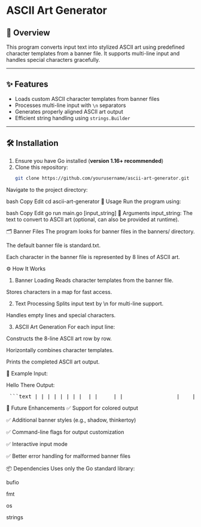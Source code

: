 # ASCII Art Generator

## 📄 Overview

This program converts input text into stylized ASCII art using predefined character templates from a banner file. It supports multi-line input and handles special characters gracefully.

---

## ✨ Features

- Loads custom ASCII character templates from banner files
- Processes multi-line input with `\n` separators
- Generates properly aligned ASCII art output
- Efficient string handling using `strings.Builder`

---

## 🛠️ Installation

1. Ensure you have Go installed (**version 1.16+ recommended**)
2. Clone this repository:
   ```bash
   git clone https://github.com/yourusername/ascii-art-generator.git
Navigate to the project directory:

bash
Copy
Edit
cd ascii-art-generator
🚀 Usage
Run the program using:

bash
Copy
Edit
go run main.go [input_string]
🔹 Arguments
input_string: The text to convert to ASCII art (optional, can also be provided at runtime).

🗂️ Banner Files
The program looks for banner files in the banners/ directory.

The default banner file is standard.txt.

Each character in the banner file is represented by 8 lines of ASCII art.

⚙️ How It Works
1. Banner Loading
Reads character templates from the banner file.

Stores characters in a map for fast access.

2. Text Processing
Splits input text by \n for multi-line support.

Handles empty lines and special characters.

3. ASCII Art Generation
For each input line:

Constructs the 8-line ASCII art row by row.

Horizontally combines character templates.

Prints the completed ASCII art output.

📌 Example
Input:

Hello
There
Output:
<pre> ```text | | | | | | | |__| | ___ | | ___ ___ ___ ___ | __ | / _ \ | | / _ \ / _ \ / __| / _ \ | | | | | (_) | | | | (_) | | (_) | \__ \| __/ |_| |_| \___/ |_| \___/ \___/ |___/ \___| ``` </pre>
🔮 Future Enhancements
✅ Support for colored output

✅ Additional banner styles (e.g., shadow, thinkertoy)

✅ Command-line flags for output customization

✅ Interactive input mode

✅ Better error handling for malformed banner files

📦 Dependencies
Uses only the Go standard library:

bufio

fmt

os

strings
